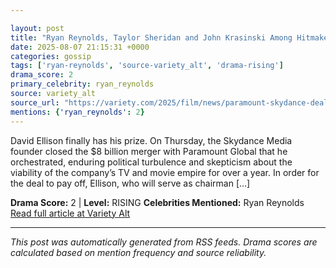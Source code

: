 ```yaml
---

layout: post
title: "Ryan Reynolds, Taylor Sheridan and John Krasinski Among Hitmakers Paramount Skydance Needs to Keep Happy"""
date: 2025-08-07 21:15:31 +0000
categories: gossip
tags: ['ryan-reynolds', 'source-variety_alt', 'drama-rising']
drama_score: 2
primary_celebrity: ryan_reynolds
source: variety_alt
source_url: "https://variety.com/2025/film/news/paramount-skydance-deals-ryan-reynolds-taylor-sheridan-john-krasinski-1236481681/"""
mentions: {'ryan_reynolds': 2}
---
```


David Ellison finally has his prize. On Thursday, the Skydance Media founder closed the $8 billion merger with Paramount Global that he orchestrated, enduring political turbulence and skepticism about the viability of the company’s TV and movie empire for over a year. In order for the deal to pay off, Ellison, who will serve as chairman […]

**Drama Score:** 2 | **Level:** RISING **Celebrities Mentioned:** Ryan Reynolds [Read full article at Variety Alt](https://variety.com/2025/film/news/paramount-skydance-deals-ryan-reynolds-taylor-sheridan-john-krasinski-1236481681/)

---

*This post was automatically generated from RSS feeds. Drama scores are calculated based on mention frequency and source reliability.*